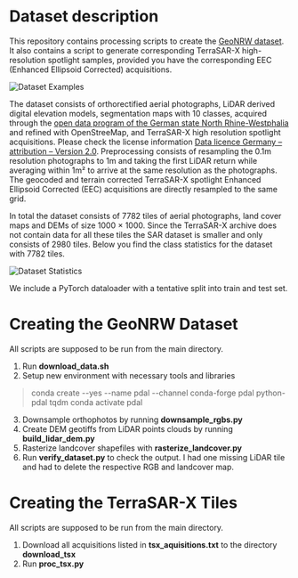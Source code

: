 Dataset description
===================

This repository contains processing scripts to create the [GeoNRW dataset](https://ieee-dataport.org/open-access/geonrw).
It also contains a script to generate corresponding TerraSAR-X high-resolution spotlight samples, provided you have the corresponding EEC (Enhanced Ellipsoid Corrected) acquisitions.

![Dataset Examples](../imgs/dataset_examples.jpg?raw=true)

The dataset consists of orthorectified aerial photographs, LiDAR derived digital elevation models, segmentation maps with 10 classes, acquired through the [open data program of the German state North Rhine-Westphalia](https://www.opengeodata.nrw.de/produkte/) and refined with OpenStreeMap, and TerraSAR-X high resolution spotlight acquisitions.
Please check the license information [Data licence Germany – attribution – Version 2.0](http://www.govdata.de/dl-de/by-2-0).
Preprocessing consists of resampling the 0.1m resolution photographs to 1m and taking the first LiDAR return while averaging within 1m² to arrive at the same resolution as the photographs.
The geocoded and terrain corrected TerraSAR-X spotlight Enhanced Ellipsoid Corrected (EEC) acquisitions are directly resampled to the same grid.

In total the dataset consists of 7782 tiles of aerial photographs, land cover maps and DEMs of size 1000 × 1000.
Since the TerraSAR-X archive does not contain data for all these tiles the SAR dataset is smaller and only consists of 2980 tiles.
Below you find the class statistics for the dataset with 7782 tiles.

![Dataset Statistics](../imgs/pie_plot.png)

We include a PyTorch dataloader with a tentative split into train and test set.



Creating the GeoNRW Dataset
===========================

All scripts are supposed to be run from the main directory.

1. Run **download_data.sh**
2. Setup new environment with necessary tools and libraries
> conda create --yes --name pdal --channel conda-forge pdal python-pdal tqdm
> conda activate pdal
3. Downsample orthophotos by running **downsample_rgbs.py**
4. Create DEM geotiffs from LiDAR points clouds by running **build_lidar_dem.py**
5. Rasterize landcover shapefiles with **rasterize_landcover.py**
6. Run **verify_dataset.py** to check the output.
   I had one missing LiDAR tile and had to delete the respective RGB and landcover map.


Creating the TerraSAR-X Tiles
=============================

All scripts are supposed to be run from the main directory.

1. Download all acquisitions listed in **tsx_aquisitions.txt** to the directory **download_tsx**
2. Run **proc_tsx.py**
